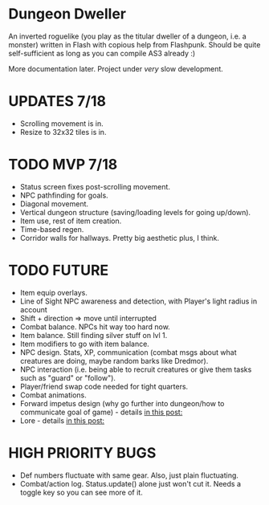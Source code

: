 # Dungeon Dweller

An inverted roguelike (you play as the titular dweller of a dungeon, i.e. a monster) written in Flash with copious help from Flashpunk. Should be quite self-sufficient as long as you can compile AS3 already :)

More documentation later. Project under *very* slow development.

# UPDATES 7/18

* Scrolling movement is in.
* Resize to 32x32 tiles is in. 

# TODO MVP 7/18

* Status screen fixes post-scrolling movement.
* NPC pathfinding for goals.
* Diagonal movement.
* Vertical dungeon structure (saving/loading levels for going up/down).
* Item use, rest of item creation.
* Time-based regen.
* Corridor walls for hallways. Pretty big aesthetic plus, I think.

# TODO FUTURE

* Item equip overlays.
* Line of Sight NPC awareness and detection, with Player's light radius in account
* Shift + direction => move until interrupted
* Combat balance. NPCs hit way too hard now.
* Item balance. Still finding silver stuff on lvl 1. 
* Item modifiers to go with item balance.
* NPC design. Stats, XP, communication (combat msgs about what creatures are doing, maybe random barks like Dredmor).
* NPC interaction (i.e. being able to recruit creatures or give them tasks such as "guard" or "follow").
* Player/friend swap code needed for tight quarters.
* Combat animations.
* Forward impetus design (why go further into dungeon/how to communicate goal of game) - details [in this post:](http://froggyfish.net/index.php?page=1&newsid=1219)
* Lore - details [in this post:](http://froggyfish.net/index.php?page=1&newsid=1218)

# HIGH PRIORITY BUGS

* Def numbers fluctuate with same gear. Also, just plain fluctuating.
* Combat/action log. Status.update() alone just won't cut it. Needs a toggle key so you can see more of it.